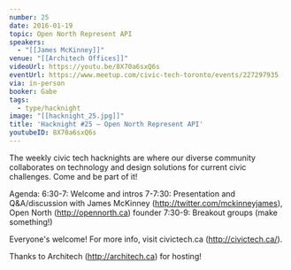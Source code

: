 ```yaml
---
number: 25
date: 2016-01-19
topic: Open North Represent API
speakers:
  - "[[James McKinney]]"
venue: "[[Architech Offices]]"
videoUrl: https://youtu.be/8X70a6sxQ6s
eventUrl: https://www.meetup.com/civic-tech-toronto/events/227297935
via: in-person
booker: Gabe
tags:
  - type/hacknight
image: "[[hacknight_25.jpg]]"
title: 'Hacknight #25 – Open North Represent API'
youtubeID: 8X70a6sxQ6s
---
```


The weekly civic tech hacknights are where our diverse community collaborates on technology and design solutions for current civic challenges. Come and be part of it!

Agenda:
6:30-7: Welcome and intros
7-7:30: Presentation and Q&A/discussion with James McKinney (http://twitter.com/mckinneyjames), Open North (http://opennorth.ca) founder
7:30-9: Breakout groups (make something!)

Everyone's welcome! For more info, visit civictech.ca (http://civictech.ca/).

Thanks to Architech (http://architech.ca) for hosting!